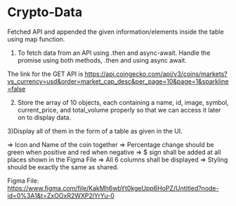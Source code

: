 # Crypto-Data
Fetched API and appended the given information/elements  inside the table using  map function.



1) To fetch data from an API using .then and async-await. Handle the promise using both methods, .then and using async await. 

  The link for the GET API is https://api.coingecko.com/api/v3/coins/markets?vs_currency=usd&order=market_cap_desc&per_page=10&page=1&sparkline=false

2) Store the array of 10 objects, each containing a name, id, image, symbol, current_price, and total_volume properly so that we can access it later on to display data.

3)Display all of them in the form of a table as given in the UI.

=> Icon and Name of the coin together
=> Percentage change should be green when positive and red when negative
=> $ sign shall be added at all places shown in the Figma File
=> All 6 columns shall be displayed
=> Styling should be exactly the same as shared.


Figma File: https://www.figma.com/file/KakMh6wbYt0kgeUpp6HoPZ/Untitled?node-id=0%3A1&t=ZxOOxR2WXP2lYrYu-0
